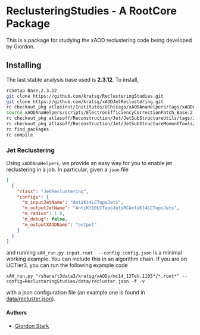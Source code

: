 # ReclusteringStudies - A RootCore Package

This is a package for studying the xAOD reclustering code being developed by Giordon.

## Installing
The last stable analysis base used is **2.3.12**. To install,
```bash
rcSetup Base,2.3.12
git clone https://github.com/kratsg/ReclusteringStudies.git
git clone https://github.com/kratsg/xAODJetReclustering.git
rc checkout_pkg atlasinst/Institutes/UChicago/xAODAnaHelpers/tags/xAODAnaHelpers-00-00-04
source xAODAnaHelpers/scripts/ElectronEfficiencyCorrectionPatch_Base.2.1.29.sh
rc checkout_pkg atlasoff/Reconstruction/Jet/JetSubStructureUtils/tags/JetSubStructureUtils-00-02-08
rc checkout_pkg atlasoff/Reconstruction/Jet/JetSubStructureMomentTools/tags/JetSubStructureMomentTools-00-01-14
rc find_packages
rc compile
```

### Jet Reclustering

Using `xAODAnaHelpers`, we provide an easy way for you to enable jet reclustering in a job. In particular, given a `json` file

```json
[
  {
    "class": "JetReclustering",
    "configs": {
      "m_inputJetName": "AntiKt4LCTopoJets",
      "m_outputJetName": "AntiKt10LCTopoJetsRCAntiKt4LCTopoJets",
      "m_radius": 1.0,
      "m_debug": false,
      "m_outputXAODName": "output"
    }
  }
]
```

and running `xAH_run.py input.root  --config config.json` is a minimal working example. You can include this in an algorithm chain. If you are on UCTier3, you can run the following example code

```
xAH_run.py "/share/t3data3/kratsg/xAODs/mc14_13TeV.1103*/*.root*" --config=ReclusteringStudies/data/recluster.json -f -v
```

with a json configuration file (an example one is found in [data/recluster.json](data/recluster.json)).

#### Authors
- [Giordon Stark](https://github.com/kratsg)
